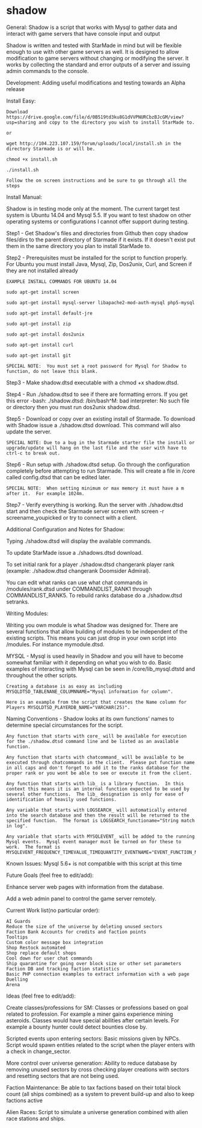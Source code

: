 shadow
======

General:
Shadow is a script that works with Mysql to gather data and interact with game servers that have console input and output

Shadow is written and tested with StarMade in mind but will be flexible enough to use with other game servers as well.  It is designed to allow modification to game servers without changing or modifying the server.  It works by collecting the standard and error outputs of a server and issuing admin commands to the console.


Development:
Adding useful modifications and testing towards an Alpha release

Install Easy:

	Download https://drive.google.com/file/d/0B519td3ku8G1dVVPNURCbzBJcGM/view?usp=sharing and copy to the directory you wish to install StarMade to.
	
	or
	
	wget http://104.223.107.159/forum/uploads/local/install.sh in the directory Starmade is or will be.
	
	chmod +x install.sh
	
	./install.sh
	
	Follow the on screen instructions and be sure to go through all the steps
	

Install Manual:

Shadow is in testing mode only at the moment.  The current target test system is Ubuntu 14.04 and Mysql 5.5.  If you want to test shadow on other operating systems or configurations I cannot offer support during testing.  

Step1 - Get Shadow's files and directories from Github then copy shadow files/dirs to the parent directory of Starmade if it exists.  If it doesn't exist put them in the same directory you plan to install StarMade to.

Step2 - Prerequisites must be installed for the script to function properly.  For Ubuntu you must install Java, Mysql, Zip, Dos2unix, Curl, and Screen if they are not installed already 
	
	EXAMPLE INSTALL COMMANDS FOR UBUNTU 14.04
	
	sudo apt-get install screen
	
	sudo apt-get install mysql-server libapache2-mod-auth-mysql php5-mysql
	
	sudo apt-get install default-jre
	
	sudo apt-get install zip
	
	sudo apt-get install dos2unix
	
	sudo apt-get install curl
	
	sudo apt-get install git
	
	SPECIAL NOTE:  You must set a root password for Mysql for Shadow to function, do not leave this blank.
	
Step3 - Make shadow.dtsd executable with a chmod +x shadow.dtsd.

Step4 - Run ./shadow.dtsd to see if there are formatting errors.  If you get this error -bash: ./shadow.dtsd: /bin/bash^M: bad interpreter: No such file or directory then you must run dos2unix shadow.dtsd.

Step5 - Download or copy over an existing install of Starmade.  To download with Shadow issue a ./shadow.dtsd download.  This command will also update the server.  

	SPECIAL NOTE: Due to a bug in the Starmade starter file the install or upgrade/update will hang on the last file and the user with have to ctrl-c to break out.
	
Step6 - Run setup with ./shadow.dtsd setup.  Go through the configuration completely before attempting to run Starmade.  This will create a file in /core called config.dtsd that can be edited later.

	SPECIAL NOTE:  When setting minimum or max memory it must have a m after it.  For example 1024m.

Step7 - Verify everything is working.  Run the server with ./shadow.dtsd start and then check the Starmade server screen with screen -r screename_youpicked or try to connect with a client.

Additional Configuration and Notes for Shadow:

Typing ./shadow.dtsd will display the available commands.

To update StarMade issue a ./shadows.dtsd download.

To set initial rank for a player ./shadow.dtsd changerank player rank (example: ./shadow.dtsd changerank Doomsider Admiral).

You can edit what ranks can use what chat commands in /modules/rank.dtsd under COMMANDLIST_RANK1 through COMMANDLIST_RANK5.  To rebuild ranks database do a ./shadow.dtsd setranks.

Writing Modules:

Writing you own module is what Shadow was designed for.  There are several functions that allow building of modules to be independent of the existing scripts.  This means you can just drop in your own script into /modules.  For instance mymodule.dtsd.

MYSQL - Mysql is used heavily in Shadow and you will have to become somewhat familiar with it depending on what you wish to do.  Basic examples of interacting with Mysql can be seen in /core/lib_mysql.dtstd and throughout the other scripts.
	
	Creating a database is as easy as including MYSQLDTSD_TABLENANE_COLUMNNAME="Mysql information for column".  
	
	Here is an example from the script that creates the Name column for Players MYSQLDTSD_PLAYERDB_NAME="VARCHAR(25)".

Naming Conventions - Shadow looks at its own functions' names to determine special circumstances for the script.
	
	Any function that starts with core_ will be available for execution for the ./shadow.dtsd command line and be listed as an available function.  
	
	Any function that starts with chatcommand_ will be available to be executed through chatcommands in the client.  Please put function name in all caps and don't forget to add it to the ranks database for the proper rank or you wont be able to see or execute it from the client.
	
	Any function that starts with lib_ is a library function.  In this context this means it is an internal function expected to be used by several other functions.  The lib_ designation is only for ease of identification of heavily used functions.
	
	Any variable that starts with LOGSEARCH_ will automatically entered into the search database and then the result will be returned to the specified function.  The format is LOGSEARCH_functioname="String match in log".

	Any variable that starts with MYSQLEVENT_ will be added to the running Mysql events.  Mysql event manager must be turned on for these to work.  The format is MYSQLEVENT_FREQUENCY_TIMEVALUE_TIMEQUANTITY_EVENTNAME="EVENT_FUNCTION_NAME".
	

Known Issues:
	Mysql 5.6+ is not compatible with this script at this time
	
Future Goals (feel free to edit/add):

Enhance server web pages with information from the database.

Add a web admin panel to control the game server remotely.

Current Work list(no particular order):
	
	AI Guards
	Reduce the size of the universe by deleting unused sectors
	Faction Bank Accounts for credits and faction points
	Tooltips
	Custom color message box integration
	Shop Restock automated
	Shop replace default shops
	Cool down for user chat commands
	Ship quarantine for going over block size or other set parameters
	Faction DB and tracking faction statistics
	Basic PHP connection examples to extract information with a web page
	Duelling
	Arena

Ideas (feel free to edit/add):

Create classes/professions for SM:
Classes or professions based on goal related to profession.  For example a miner gains experience mining asteroids.  Classes would have special abilities after certain levels.  For example a bounty hunter could detect bounties close by.

Scripted events upon entering sectors:
Basic missions given by NPCs.  Script would spawn entities related to the script when the player enters with a check in change_sector.

More control over universe generation:
Ability to reduce database by removing unused sectors by cross checking player creations with sectors and resetting sectors that are not being used.

Faction Maintenance:
Be able to tax factions based on their total block count (all ships combined) as a system to prevent build-up and also to keep factions active

Alien Races:
Script to simulate a universe generation combined with alien race stations and ships.
